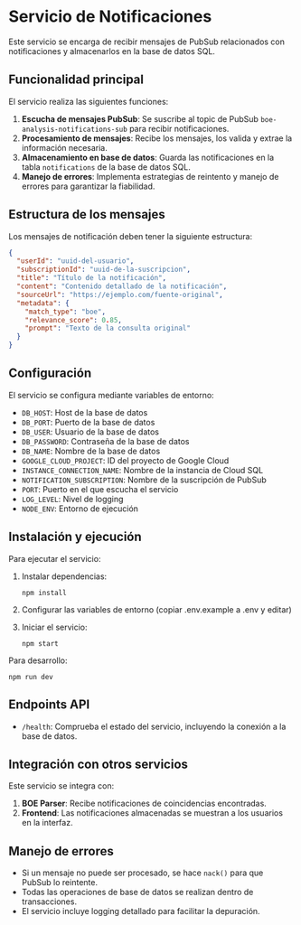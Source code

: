 # Servicio de Notificaciones

Este servicio se encarga de recibir mensajes de PubSub relacionados con notificaciones y almacenarlos en la base de datos SQL.

## Funcionalidad principal

El servicio realiza las siguientes funciones:

1. **Escucha de mensajes PubSub**: Se suscribe al topic de PubSub `boe-analysis-notifications-sub` para recibir notificaciones.
2. **Procesamiento de mensajes**: Recibe los mensajes, los valida y extrae la información necesaria.
3. **Almacenamiento en base de datos**: Guarda las notificaciones en la tabla `notifications` de la base de datos SQL.
4. **Manejo de errores**: Implementa estrategias de reintento y manejo de errores para garantizar la fiabilidad.

## Estructura de los mensajes

Los mensajes de notificación deben tener la siguiente estructura:

```json
{
  "userId": "uuid-del-usuario",
  "subscriptionId": "uuid-de-la-suscripcion",
  "title": "Título de la notificación",
  "content": "Contenido detallado de la notificación",
  "sourceUrl": "https://ejemplo.com/fuente-original",
  "metadata": {
    "match_type": "boe",
    "relevance_score": 0.85,
    "prompt": "Texto de la consulta original"
  }
}
```

## Configuración

El servicio se configura mediante variables de entorno:

- `DB_HOST`: Host de la base de datos
- `DB_PORT`: Puerto de la base de datos
- `DB_USER`: Usuario de la base de datos
- `DB_PASSWORD`: Contraseña de la base de datos
- `DB_NAME`: Nombre de la base de datos
- `GOOGLE_CLOUD_PROJECT`: ID del proyecto de Google Cloud
- `INSTANCE_CONNECTION_NAME`: Nombre de la instancia de Cloud SQL
- `NOTIFICATION_SUBSCRIPTION`: Nombre de la suscripción de PubSub
- `PORT`: Puerto en el que escucha el servicio
- `LOG_LEVEL`: Nivel de logging
- `NODE_ENV`: Entorno de ejecución

## Instalación y ejecución

Para ejecutar el servicio:

1. Instalar dependencias:
   ```
   npm install
   ```

2. Configurar las variables de entorno (copiar .env.example a .env y editar)

3. Iniciar el servicio:
   ```
   npm start
   ```

Para desarrollo:
   ```
   npm run dev
   ```

## Endpoints API

- `/health`: Comprueba el estado del servicio, incluyendo la conexión a la base de datos.

## Integración con otros servicios

Este servicio se integra con:

1. **BOE Parser**: Recibe notificaciones de coincidencias encontradas.
2. **Frontend**: Las notificaciones almacenadas se muestran a los usuarios en la interfaz.

## Manejo de errores

- Si un mensaje no puede ser procesado, se hace `nack()` para que PubSub lo reintente.
- Todas las operaciones de base de datos se realizan dentro de transacciones.
- El servicio incluye logging detallado para facilitar la depuración. 